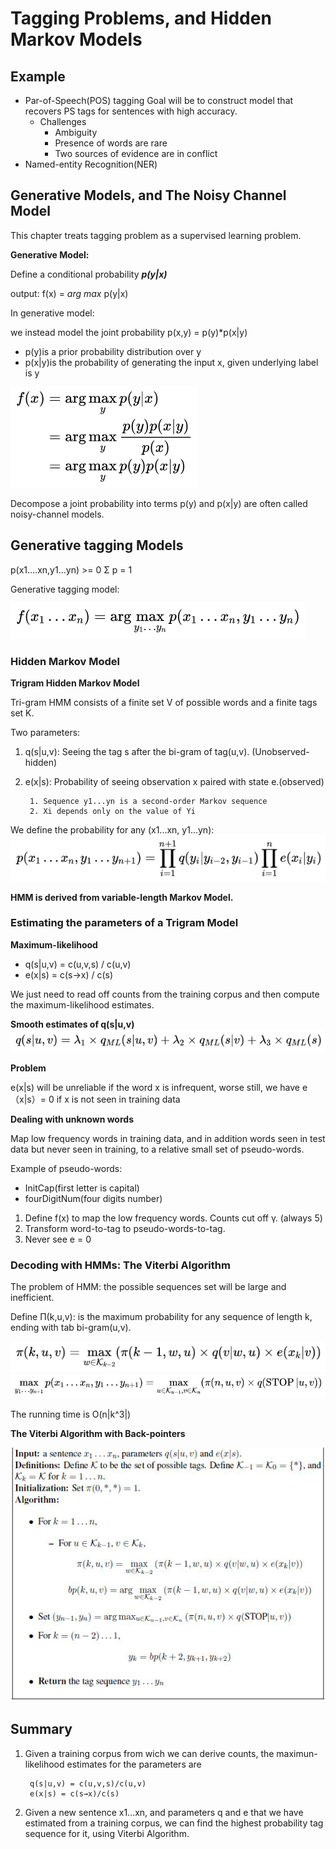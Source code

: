 # Tagging Problems, and Hidden Markov Models

## Example

* Par-of-Speech(POS) tagging
    Goal will be to construct model that recovers PS tags for sentences with high accuracy.
    -  Challenges  
        * Ambiguity
        * Presence of words are rare
        * Two sources of evidence are in conflict
* Named-entity Recognition(NER)


## Generative Models, and The Noisy Channel Model

This chapter treats tagging problem as a supervised learning problem.

**Generative Model:**

Define a conditional probability ***p(y|x)***

output: f(x) = *arg* *max* p(y|x)

In generative model:

we instead model the joint probability p(x,y) = p(y)*p(x|y)
* p(y)is a prior probability distribution over y
* p(x|y)is the probability of generating the input x, given underlying label is y

![](./NoteImage/Generative%20Model.jpg)

Decompose a joint probability into terms p(y) and p(x|y) are often called noisy-channel models.


## Generative tagging Models

p(x1....xn,y1...yn) >= 0
Σ p = 1

Generative tagging model:

![](./NoteImage/Generative%20tagging%20model.jpg)


### Hidden Markov Model

**Trigram Hidden Markov Model**

Tri-gram HMM consists of a finite set V of possible words and a finite tags set K.

Two parameters:
1. q(s|u,v): Seeing the tag s after the bi-gram of tag(u,v). (Unobserved-hidden)
2. e(x|s): Probability of seeing observation x paired with state e.(observed)
    
        1. Sequence y1...yn is a second-order Markov sequence
        2. Xi depends only on the value of Yi

We define the probability for any (x1...xn, y1...yn):
![](./NoteImage/HMM.jpg)

**HMM is derived from variable-length Markov Model.**

### Estimating the parameters of a Trigram Model

**Maximum-likelihood**

* q(s|u,v) = c(u,v,s) / c(u,v)
* e(x|s) = c(s→x) / c(s)

We just need to read off counts from the training corpus and then compute the maximum-likelihood estimates.

**Smooth estimates of q(s|u,v)**
![](./NoteImage/Smooth.jpg)

**Problem**

e(x|s) will be unreliable if the word x is infrequent, worse still, we have e（x|s）= 0 if x is not seen in training data

**Dealing with unknown words**

Map low frequency words in training data, and in addition words seen in test data but never seen in training, to a relative small set of pseudo-words.

Example of pseudo-words: 
* InitCap(first letter is capital)
* fourDigitNum(four digits number)

1. Define f(x) to map the low frequency words. Counts cut off γ. (always 5)
2. Transform word-to-tag to pseudo-words-to-tag.
3. Never see e = 0


### Decoding with HMMs: The Viterbi Algorithm

The problem of HMM: the possible sequences set will be large and inefficient.

Define Π(k,u,v): is the maximum probability for any sequence of length k, ending with tab bi-gram(u,v).

![](./NoteImage/Viterbi.jpg)
![](./NoteImage/Viterbi-2.jpg)

The running time is O(n|k^3|)

**The Viterbi Algorithm with Back-pointers**

![](./NoteImage/Backpointers.jpg)

## Summary

1. Given a training corpus from wich we can derive counts, the maximun-likelihood estimates for the parameters are

        q(s|u,v) = c(u,v,s)/c(u,v)
        e(x|s) = c(s→x)/c(s)        
2. Given a new sentence x1...xn, and parameters q and e that we have estimated from a training corpus, we can find the highest probability tag sequence for it, using Viterbi Algorithm.

